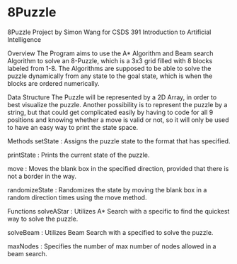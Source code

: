 # 8Puzzle
8Puzzle Project by Simon Wang for CSDS 391 Introduction to Artificial Intelligence

Overview
The Program aims to use the A* Algorithm and Beam search Algorithm to solve an 8-Puzzle, which is a 3x3 grid filled with 8 blocks labeled from 1-8. The Algorithms are supposed to be able to solve the puzzle dynamically from any state to the goal state, which is when the blocks are ordered numerically.

Data Structure
The Puzzle will be represented by a 2D Array, in order to best visualize the puzzle. Another possibility is to represent the puzzle by a string, but that could get complicated easily by having to code for all 9 positions and knowing whether a move is valid or not, so it will only be used to have an easy way to print the state space.

Methods
setState <state> : Assigns the puzzle state to the format that <state> has specified.

printState : Prints the current state of the puzzle.

move <direction> : Moves the blank box in the specified direction, provided that there is not a border in the way.

randomizeState <n> : Randomizes the state by moving the blank box in a random direction <n> times using the move method.

Functions
solveAStar <heuristic> : Utilizes A* Search with a specific <heuristic> to find the quickest way to solve the puzzle.

solveBeam <k> : Utilizes Beam Search with a specified <k> to solve the puzzle.

maxNodes <n> : Specifies the number of max number of nodes allowed in a beam search.

